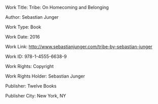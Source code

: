 Work Title: Tribe: On Homecoming and Belonging

Author: Sebastian Junger

Work Type: Book

Work Date: 2016

Work Link: http://www.sebastianjunger.com/tribe-by-sebastian-junger

Work ID: 978-1-4555-6638-9

Work Rights: Copyright

Work Rights Holder: Sebastian Junger

Publisher: Twelve Books

Publisher City: New York, NY
